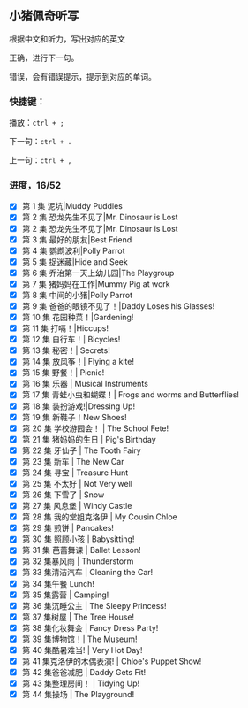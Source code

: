 ## 小猪佩奇听写

根据中文和听力，写出对应的英文

正确，进行下一句。

错误，会有错误提示，提示到对应的单词。

### 快捷键：

播放：`ctrl + ;`

下一句：`ctrl + .`

上一句：`ctrl + ,`

### 进度，16/52

- [x] 第 1 集 泥坑|Muddy Puddles
- [x] 第 2 集 恐龙先生不见了|Mr. Dinosaur is Lost
- [x] 第 2 集 恐龙先生不见了|Mr. Dinosaur is Lost
- [x] 第 3 集 最好的朋友|Best Friend
- [x] 第 4 集 鹦鹉波利|Polly Parrot
- [x] 第 5 集 捉迷藏|Hide and Seek
- [x] 第 6 集 乔治第一天上幼儿园|The Playgroup
- [x] 第 7 集 猪妈妈在工作|Mummy Pig at work
- [x] 第 8 集 中间的小猪|Polly Parrot
- [x] 第 9 集 爸爸的眼镜不见了！|Daddy Loses his Glasses!
- [x] 第 10 集 花园种菜！|Gardening!
- [x] 第 11 集 打嗝！|Hiccups!
- [x] 第 12 集 自行车！| Bicycles!
- [x] 第 13 集 秘密！| Secrets!
- [x] 第 14 集 放风筝！| Flying a kite!
- [x] 第 15 集 野餐！| Picnic!
- [x] 第 16 集 乐器 | Musical Instruments
- [x] 第 17 集 青蛙小虫和蝴蝶！| Frogs and worms and Butterflies!
- [x] 第 18 集 装扮游戏!|Dressing Up!
- [x] 第 19 集 新鞋子！New Shoes!
- [x] 第 20 集 学校游园会！ | The School Fete!
- [x] 第 21 集 猪妈妈的生日 | Pig's Birthday
- [x] 第 22 集 牙仙子 | The Tooth Fairy
- [x] 第 23 集 新车 | The New Car
- [x] 第 24 集 寻宝 | Treasure Hunt
- [x] 第 25 集 不太好 | Not Very well
- [x] 第 26 集 下雪了 | Snow
- [x] 第 27 集 风息堡 | Windy Castle
- [x] 第 28 集 我的堂姐克洛伊 | My Cousin Chloe
- [x] 第 29 集 煎饼 | Pancakes!
- [x] 第 30 集 照顾小孩 | Babysitting!
- [x] 第 31 集 芭蕾舞课 | Ballet Lesson!
- [x] 第 32 集暴风雨 | Thunderstorm
- [x] 第 33 集清洁汽车 | Cleaning the Car!
- [x] 第 34 集午餐 Lunch!
- [x] 第 35 集露营 | Camping!
- [x] 第 36 集沉睡公主 | The Sleepy Princess!
- [x] 第 37 集树屋 | The Tree House!
- [x] 第 38 集化妆舞会 | Fancy Dress Party!
- [x] 第 39 集博物馆！| The Museum!
- [x] 第 40 集酷暑难当! | Very Hot Day!
- [x] 第 41 集克洛伊的木偶表演! | Chloe's Puppet Show!
- [x] 第 42 集爸爸减肥 | Daddy Gets Fit!
- [x] 第 43 集整理房间！ | Tidying Up!
- [x] 第 44 集操场 | The Playground!
